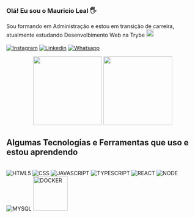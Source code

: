 ### Olá! Eu sou o Mauricio Leal 🖐️<br/>
Sou formando em Administração e estou em transição de carreira, atualmente estudando Desenvolbimento Web na Trybe <img width="20" alt="trybe_logo" src="https://media.licdn.com/dms/image/D4D0BAQHo1GZmhutd4A/company-logo_200_200/0/1664308283764?e=1678924800&v=beta&t=AaNDgo-tOmb6qWbqe6Fbf4Kf9POgjQUbVyU6td_XRfg"/><br/><br>
[![Instagram](https://img.shields.io/badge/Instagram-E4405F?style=for-the-badge&logo=instagram&logoColor=white)](https://www.instagram.com/mauricio.leal)
[![Linkedin](https://img.shields.io/badge/LinkedIn-0077B5?style=for-the-badge&logo=linkedin&logoColor=white)](https://www.linkedin.com/in/mauriciovieiraleal)
[![Whatsapp](https://img.shields.io/badge/WhatsApp-25D366?style=for-the-badge&logo=whatsapp&logoColor=white)](https://wa.me/+5527997352106)

<div align="center">
<img height="180em" src="https://github-readme-stats.vercel.app/api?username=mauvleal&theme=highcontrast&show_icons=true&include_all_commits"/>
<img height="180em" src="https://github-readme-stats.vercel.app/api/top-langs/?username=mauvleal&layout=compact"/>


</div>

## Algumas Tecnologias e Ferramentas que uso e estou aprendendo

<div style="display: inline_block"><br/>
<img alt="HTML5" src="https://img.shields.io/badge/HTML5-E34F26?style=for-the-badge&logo=html5&logoColor=white"/>
<img alt="CSS" src="https://img.shields.io/badge/CSS3-1572B6?style=for-the-badge&logo=css3&logoColor=white"/>
<img alt="JAVASCRIPT" src="https://img.shields.io/badge/JavaScript-F7DF1E?style=for-the-badge&logo=javascript&logoColor=black"/>
<img alt="TYPESCRIPT" src="https://img.shields.io/badge/TypeScript-007ACC?style=for-the-badge&logo=typescript&logoColor=white"/>
<img alt="REACT" src="https://img.shields.io/badge/React-20232A?style=for-the-badge&logo=react&logoColor=61DAFB"/>
<img alt="NODE" src="https://img.shields.io/badge/Node.js-43853D?style=for-the-badge&logo=node.js&logoColor=white"/>
<img alt="MYSQL" src="https://img.shields.io/badge/MySQL-00000F?style=for-the-badge&logo=mysql&logoColor=white"/>
<img width="90" alt="DOCKER" src="https://badgen.net/badge/icon/docker?icon=docker&label"/>

</div><br/>

